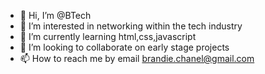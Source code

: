 - 👋 Hi, I’m @BTech
- 👀 I’m interested in networking within the tech industry
- 🌱 I’m currently learning html,css,javascript
- 💞️ I’m looking to collaborate on early stage projects
- 📫 How to reach me by email brandie.chanel@gmail.com

<!---
BTech/BTech is a ✨ special ✨ repository because its `README.md` (this file) appears on your GitHub profile.
You can click the Preview link to take a look at your changes.
--->
